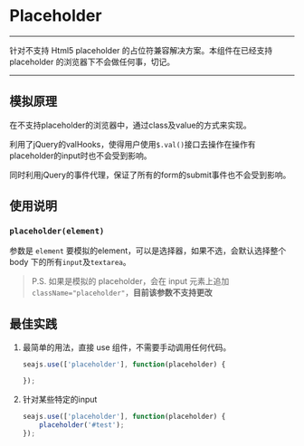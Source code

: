 # Placeholder

---

针对不支持 Html5 placeholder 的占位符兼容解决方案。本组件在已经支持 placeholder 的浏览器下不会做任何事，切记。

---

## 模拟原理

在不支持placeholder的浏览器中，通过class及value的方式来实现。

利用了jQuery的valHooks，使得用户使用`$.val()`接口去操作在操作有placeholder的input时也不会受到影响。

同时利用jQuery的事件代理，保证了所有的form的submit事件也不会受到影响。

## 使用说明

### `placeholder(element)`

参数是 `element` 要模拟的element，可以是选择器，如果不选，会默认选择整个 body 下的所有`input`及`textarea`。

> P.S. 如果是模拟的 placeholder，会在 input 元素上追加`className="placeholder"`，__目前该参数不支持更改__

## 最佳实践

1. 最简单的用法，直接 use 组件，不需要手动调用任何代码。

    ```js
    seajs.use(['placeholder'], function(placeholder) {
    
    });
    ```

2. 针对某些特定的input

    ```js
    seajs.use(['placeholder'], function(placeholder) {
        placeholder('#test'); 
    });
    ```
